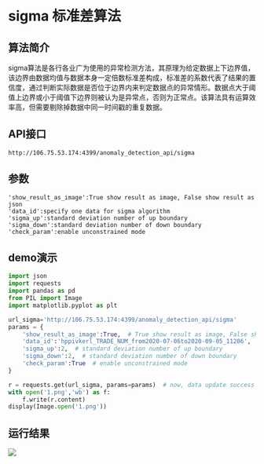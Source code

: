 # sigma 标准差算法

## 算法简介
sigma算法是各行各业广为使用的异常检测方法，其原理为给定数据上下边界值，该边界由数据均值与数据本身一定倍数标准差构成，标准差的系数代表了结果的置信度，通过判断实际数据是否位于边界内来判定数据点的异常情形。数据点大于阈值上边界或小于阈值下边界则被认为是异常点，否则为正常点。该算法具有运算效率高，但需要剔除掉数据中同一时间戳的重复数据。

## API接口

```
http://106.75.53.174:4399/anomaly_detection_api/sigma
```

## 参数

```
'show_result_as_image':True show result as image, False show result as json
'data_id':specify one data for sigma algorithm
'sigma_up':standard deviation number of up boundary
'sigma_down':standard deviation number of down boundary
'check_param':enable unconstrained mode
```

## demo演示

```python
import json
import requests
import pandas as pd
from PIL import Image
import matplotlib.pyplot as plt

url_sigma='http://106.75.53.174:4399/anomaly_detection_api/sigma'
params = {
    'show_result_as_image':True,  # True show result as image, False show result as json
    'data_id':'hppivkerl_TRADE_NUM_from2020-07-06to2020-09-05_11206',  # specify one data for sigma algorithm
    'sigma_up':2,  # standard deviation number of up boundary
    'sigma_down':2,  # standard deviation number of down boundary
    'check_param':True  # enable unconstrained mode
}

r = requests.get(url_sigma, params=params)  # now, data update success
with open('1.png','wb') as f:
    f.write(r.content)
display(Image.open('1.png'))
```

## 运行结果
![](/images/sigma_demo.png)
